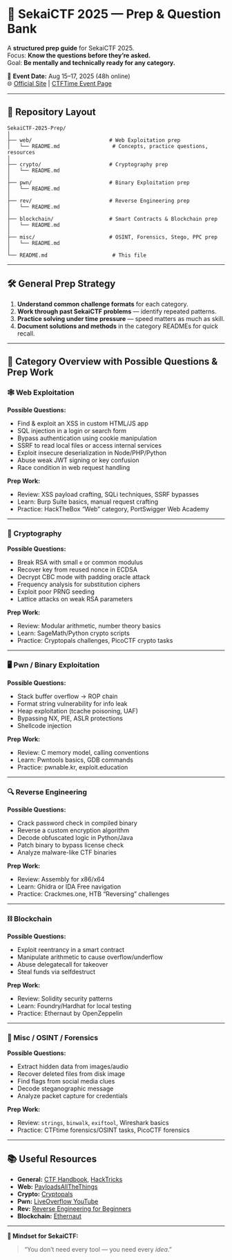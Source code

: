 
# 🏴 SekaiCTF 2025 — Prep & Question Bank

A **structured prep guide** for SekaiCTF 2025.  
Focus: **Know the questions before they’re asked.**  
Goal: **Be mentally and technically ready for any category.**

📅 **Event Date:** Aug 15–17, 2025 (48h online)  
🌐 [Official Site](https://ctf.sekai.team/) | [CTFTime Event Page](https://ctftime.org/event/2243/)

---

## 📂 Repository Layout

```plaintext
SekaiCTF-2025-Prep/
│
├── web/                         # Web Exploitation prep
│   └── README.md                 # Concepts, practice questions, resources
│
├── crypto/                      # Cryptography prep
│   └── README.md
│
├── pwn/                         # Binary Exploitation prep
│   └── README.md
│
├── rev/                         # Reverse Engineering prep
│   └── README.md
│
├── blockchain/                  # Smart Contracts & Blockchain prep
│   └── README.md
│
├── misc/                        # OSINT, Forensics, Stego, PPC prep
│   └── README.md
│
└── README.md                     # This file
````

---

## 🛠 General Prep Strategy

1. **Understand common challenge formats** for each category.
2. **Work through past SekaiCTF problems** — identify repeated patterns.
3. **Practice solving under time pressure** — speed matters as much as skill.
4. **Document solutions and methods** in the category READMEs for quick recall.

---

## 📜 Category Overview with Possible Questions & Prep Work

### 🕸 Web Exploitation

**Possible Questions:**

* Find & exploit an XSS in custom HTML/JS app
* SQL injection in a login or search form
* Bypass authentication using cookie manipulation
* SSRF to read local files or access internal services
* Exploit insecure deserialization in Node/PHP/Python
* Abuse weak JWT signing or key confusion
* Race condition in web request handling

**Prep Work:**

* Review: XSS payload crafting, SQLi techniques, SSRF bypasses
* Learn: Burp Suite basics, manual request crafting
* Practice: HackTheBox “Web” category, PortSwigger Web Academy

---

### 🔐 Cryptography

**Possible Questions:**

* Break RSA with small `e` or common modulus
* Recover key from reused nonce in ECDSA
* Decrypt CBC mode with padding oracle attack
* Frequency analysis for substitution ciphers
* Exploit poor PRNG seeding
* Lattice attacks on weak RSA parameters

**Prep Work:**

* Review: Modular arithmetic, number theory basics
* Learn: SageMath/Python crypto scripts
* Practice: Cryptopals challenges, PicoCTF crypto tasks

---

### 🖥 Pwn / Binary Exploitation

**Possible Questions:**

* Stack buffer overflow → ROP chain
* Format string vulnerability for info leak
* Heap exploitation (tcache poisoning, UAF)
* Bypassing NX, PIE, ASLR protections
* Shellcode injection

**Prep Work:**

* Review: C memory model, calling conventions
* Learn: Pwntools basics, GDB commands
* Practice: pwnable.kr, exploit.education

---

### 🔍 Reverse Engineering

**Possible Questions:**

* Crack password check in compiled binary
* Reverse a custom encryption algorithm
* Decode obfuscated logic in Python/Java
* Patch binary to bypass license check
* Analyze malware-like CTF binaries

**Prep Work:**

* Review: Assembly for x86/x64
* Learn: Ghidra or IDA Free navigation
* Practice: Crackmes.one, HTB “Reversing” challenges

---

### ⛓ Blockchain

**Possible Questions:**

* Exploit reentrancy in a smart contract
* Manipulate arithmetic to cause overflow/underflow
* Abuse delegatecall for takeover
* Steal funds via selfdestruct

**Prep Work:**

* Review: Solidity security patterns
* Learn: Foundry/Hardhat for local testing
* Practice: Ethernaut by OpenZeppelin

---

### 🧩 Misc / OSINT / Forensics

**Possible Questions:**

* Extract hidden data from images/audio
* Recover deleted files from disk image
* Find flags from social media clues
* Decode steganographic message
* Analyze packet capture for credentials

**Prep Work:**

* Review: `strings`, `binwalk`, `exiftool`, Wireshark basics
* Practice: CTFtime forensics/OSINT tasks, PicoCTF forensics

---

## 📚 Useful Resources

* **General:** [CTF Handbook](https://trailofbits.github.io/ctf/), [HackTricks](https://book.hacktricks.xyz/)
* **Web:** [PayloadsAllTheThings](https://github.com/swisskyrepo/PayloadsAllTheThings)
* **Crypto:** [Cryptopals](https://cryptopals.com/)
* **Pwn:** [LiveOverflow YouTube](https://www.youtube.com/c/LiveOverflow)
* **Rev:** [Reverse Engineering for Beginners](https://beginners.re/)
* **Blockchain:** [Ethernaut](https://ethernaut.openzeppelin.com/)

---

**🎯 Mindset for SekaiCTF:**

> “You don’t need every tool — you need every *idea*.”


